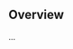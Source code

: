 <!-- Note: Please must use one of our issue templates to file an issue! 🛑 -->
<!-- 👉 https://github.com/EpicPuppy613/changelogged/issues/new/choose 👈 -->
<!-- **Issues that should have been filed with a template will be closed without action, and we will ask you to use a template.** -->

<!-- This blank issue template is only for issues that don't fit any of the templates. -->

## Overview

...
